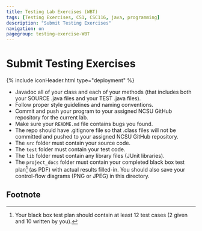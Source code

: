 ```yaml
---
title: Testing Lab Exercises (WBT)
tags: [Testing Exercises, CS1, CSC116, java, programming]
description: "Submit Testing Exercises"
navigation: on
pagegroup: testing-exercise-WBT
---
```


# Submit Testing Exercises
{% include iconHeader.html type="deployment" %}

* Javadoc all of your class and each of your methods (that includes both your SOURCE .java files and your TEST .java files).
* Follow proper style guidelines and naming conventions.
* Commit and push your program to your assigned NCSU GitHub repository for the current lab.
* Make sure your `README.md` file contains bugs you found.
* The repo should have .gitignore file so that .class files will not be committed and pushed to your assigned NCSU GitHub repository.
* The `src` folder must contain your source code.
* The `test` folder must contain your test code.
* The `lib` folder must contain any library files (JUnit libraries).
* The `project_docs` folder must contain your completed black box test plan[^bbtp] (as PDF) with actual results filled-in. You should also save your control-flow diagrams (PNG or JPEG) in this directory.

## Footnote
[^bbtp]: Your black box test plan should contain at least 12 test cases (2 given and 10 written by you).